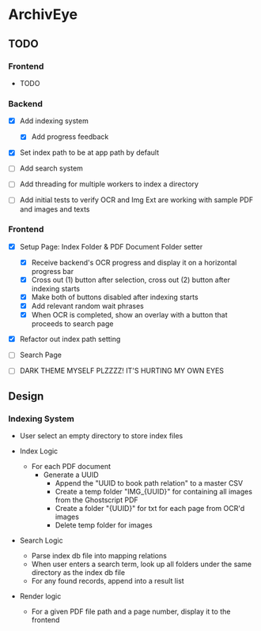 # ArchivEye

## TODO

### Frontend

- TODO

### Backend

- [x] Add indexing system
  - [x] Add progress feedback
- [x] Set index path to be at app path by default
- [ ] Add search system
- [ ] Add threading for multiple workers to index a directory
- [ ] Add initial tests to verify OCR and Img Ext are working with sample PDF and images and texts


### Frontend

- [x] Setup Page: Index Folder & PDF Document Folder setter
  - [x] Receive backend's OCR progress and display it on a horizontal progress bar
  - [x] Cross out (1) button after selection, cross out (2) button after indexing starts
  - [x] Make both of buttons disabled after indexing starts
  - [x] Add relevant random wait phrases
  - [x] When OCR is completed, show an overlay with a button that proceeds to search page
- [x] Refactor out index path setting
- [ ] Search Page
- [ ] DARK THEME MYSELF PLZZZZ! IT'S HURTING MY OWN EYES


## Design

### Indexing System

- User select an empty directory to store index files
- Index Logic
  - For each PDF document
    - Generate a UUID
      - Append the "UUID to book path relation" to a master CSV
      - Create a temp folder "IMG_{UUID}" for containing all images from the Ghostscript PDF
      - Create a folder "{UUID}" for txt for each page from OCR'd images
      - Delete temp folder for images

- Search Logic
  - Parse index db file into mapping relations
  - When user enters a search term, look up all folders under the same directory as the index db file
  - For any found records, append into a result list

- Render logic
  - For a given PDF file path and a page number, display it to the frontend